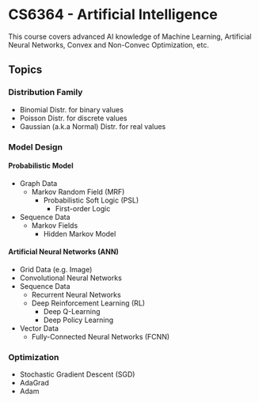 # CS6364 - Artificial Intelligence
This course covers advanced AI knowledge of Machine Learning, Artificial Neural Networks,
Convex and Non-Convec Optimization, etc.

## Topics

### Distribution Family
- Binomial Distr. for binary values
- Poisson Distr. for discrete values 
- Gaussian (a.k.a Normal) Distr. for real values

### Model Design
#### Probabilistic Model
- Graph Data
  - Markov Random Field (MRF)
    - Probabilistic Soft Logic (PSL)
      - First-order Logic
- Sequence Data
  - Markov Fields
    - Hidden Markov Model
#### Artificial Neural Networks (ANN)
- Grid Data (e.g. Image)
- Convolutional Neural Networks
- Sequence Data
  - Recurrent Neural Networks
  - Deep Reinforcement Learning (RL)
    - Deep Q-Learning
    - Deep Policy Learning
- Vector Data
  - Fully-Connected Neural Networks (FCNN)

### Optimization
- Stochastic Gradient Descent (SGD)
- AdaGrad
- Adam